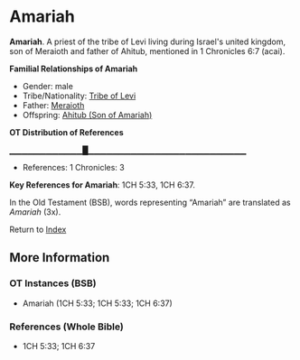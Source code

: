 # Amariah
**Amariah**. 
A priest of the tribe of Levi living during Israel's united kingdom, son of Meraioth and father of Ahitub, mentioned in 1 Chronicles 6:7 (acai). 




**Familial Relationships of Amariah**


* Gender: male
* Tribe/Nationality: [Tribe of Levi](../../../groups/md/acai/Levi.md)
* Father: [Meraioth](Meraioth.md)
* Offspring: [Ahitub (Son of Amariah)](Ahitub.2.md)


**OT Distribution of References**

▁▁▁▁▁▁▁▁▁▁▁▁█▁▁▁▁▁▁▁▁▁▁▁▁▁▁▁▁▁▁▁▁▁▁▁▁▁▁
* References: 1 Chronicles: 3



**Key References for Amariah**: 
1CH 5:33, 1CH 6:37. 


In the Old Testament (BSB), words representing “Amariah” are translated as 
*Amariah* (3x). 




Return to [Index](00-Index.md)

## More Information

### OT Instances (BSB)

* Amariah (1CH 5:33; 1CH 5:33; 1CH 6:37)



### References (Whole Bible)

* 1CH 5:33; 1CH 6:37



